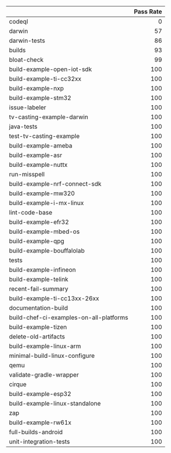 |                                         |   Pass Rate |
|:----------------------------------------|------------:|
| codeql                                  |           0 |
| darwin                                  |          57 |
| darwin-tests                            |          86 |
| builds                                  |          93 |
| bloat-check                             |          99 |
| build-example-open-iot-sdk              |         100 |
| build-example-ti-cc32xx                 |         100 |
| build-example-nxp                       |         100 |
| build-example-stm32                     |         100 |
| issue-labeler                           |         100 |
| tv-casting-example-darwin               |         100 |
| java-tests                              |         100 |
| test-tv-casting-example                 |         100 |
| build-example-ameba                     |         100 |
| build-example-asr                       |         100 |
| build-example-nuttx                     |         100 |
| run-misspell                            |         100 |
| build-example-nrf-connect-sdk           |         100 |
| build-example-mw320                     |         100 |
| build-example-i-mx-linux                |         100 |
| lint-code-base                          |         100 |
| build-example-efr32                     |         100 |
| build-example-mbed-os                   |         100 |
| build-example-qpg                       |         100 |
| build-example-bouffalolab               |         100 |
| tests                                   |         100 |
| build-example-infineon                  |         100 |
| build-example-telink                    |         100 |
| recent-fail-summary                     |         100 |
| build-example-ti-cc13xx-26xx            |         100 |
| documentation-build                     |         100 |
| build-chef-ci-examples-on-all-platforms |         100 |
| build-example-tizen                     |         100 |
| delete-old-artifacts                    |         100 |
| build-example-linux-arm                 |         100 |
| minimal-build-linux-configure           |         100 |
| qemu                                    |         100 |
| validate-gradle-wrapper                 |         100 |
| cirque                                  |         100 |
| build-example-esp32                     |         100 |
| build-example-linux-standalone          |         100 |
| zap                                     |         100 |
| build-example-rw61x                     |         100 |
| full-builds-android                     |         100 |
| unit-integration-tests                  |         100 |